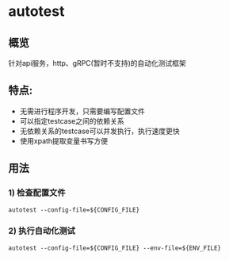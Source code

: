 # autotest

## 概览
针对api服务，http、gRPC(暂时不支持)的自动化测试框架

## 特点:
* 无需进行程序开发，只需要编写配置文件
* 可以指定testcase之间的依赖关系
* 无依赖关系的testcase可以并发执行，执行速度更快
* 使用xpath提取变量书写方便

## 用法
### 1) 检查配置文件
``` 
autotest --config-file=${CONFIG_FILE}
```

### 2) 执行自动化测试
``` 
autotest --config-file=${CONFIG_FILE} --env-file=${ENV_FILE}
```


